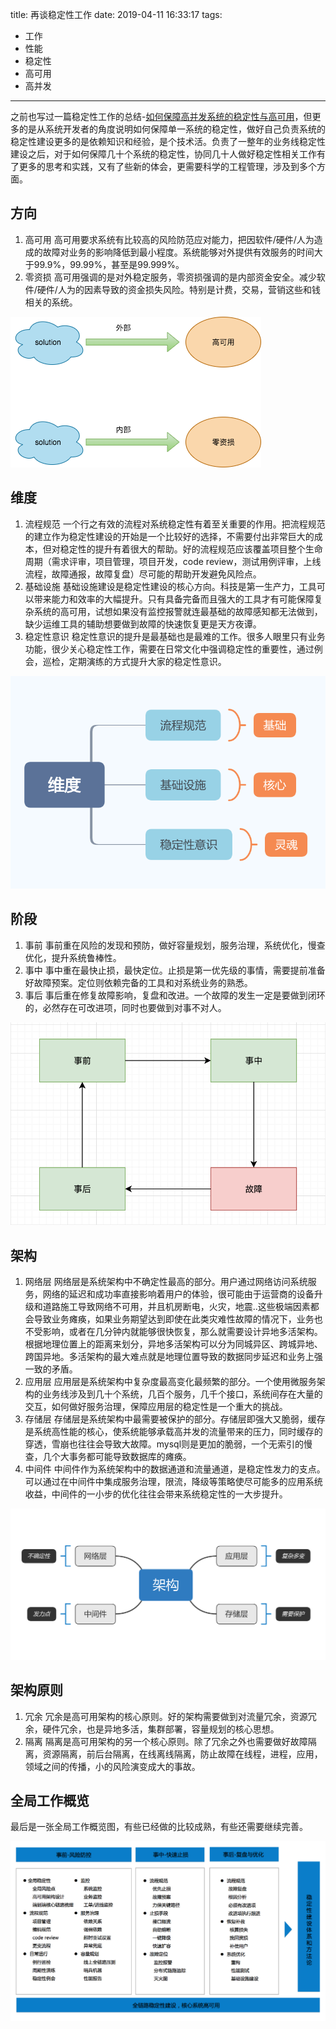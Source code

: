 title: 再谈稳定性工作
date: 2019-04-11 16:33:17
tags:
- 工作
- 性能
- 稳定性
- 高可用
- 高并发

---

之前也写过一篇稳定性工作的总结-[如何保障高并发系统的稳定性与高可用](http://minotaursu.com/2018/03/12/%E5%A6%82%E4%BD%95%E4%BF%9D%E9%9A%9C%E9%AB%98%E5%B9%B6%E5%8F%91%E7%B3%BB%E7%BB%9F%E7%9A%84%E7%A8%B3%E5%AE%9A%E6%80%A7%E4%B8%8E%E9%AB%98%E5%8F%AF%E7%94%A8/)，但更多的是从系统开发者的角度说明如何保障单一系统的稳定性，做好自己负责系统的稳定性建设更多的是依赖知识和经验，是个技术活。负责了一整年的业务线稳定性建设之后，对于如何保障几十个系统的稳定性，协同几十人做好稳定性相关工作有了更多的思考和实践，又有了些新的体会，更需要科学的工程管理，涉及到多个方面。

## 方向
1. 高可用
高可用要求系统有比较高的风险防范应对能力，把因软件/硬件/人为造成的故障对业务的影响降低到最小程度。系统能够对外提供有效服务的时间大于99.9%，99.99%，甚至是99.999%。 
2. 零资损
高可用强调的是对外稳定服务，零资损强调的是内部资金安全。减少软件/硬件/人为的因素导致的资金损失风险。特别是计费，交易，营销这些和钱相关的系统。

![](https://raw.githubusercontent.com/minotaursu/minotaursu.github.io/source/images/direction.png)

## 维度
1. 流程规范
一个行之有效的流程对系统稳定性有着至关重要的作用。把流程规范的建立作为稳定性建设的开始是一个比较好的选择，不需要付出非常巨大的成本，但对稳定性的提升有着很大的帮助。好的流程规范应该覆盖项目整个生命周期（需求评审，项目管理，项目开发，code review，测试用例评审，上线流程，故障通报，故障复盘）尽可能的帮助开发避免风险点。
2. 基础设施
基础设施建设是稳定性建设的核心方向。科技是第一生产力，工具可以带来能力和效率的大幅提升。只有具备完备而且强大的工具才有可能保障复杂系统的高可用，试想如果没有监控报警就连最基础的故障感知都无法做到，缺少运维工具的辅助想要做到故障的快速恢复更是天方夜谭。
3. 稳定性意识
稳定性意识的提升是最基础也是最难的工作。很多人眼里只有业务功能，很少关心稳定性工作，需要在日常文化中强调稳定性的重要性，通过例会，巡检，定期演练的方式提升大家的稳定性意识。

![](https://raw.githubusercontent.com/minotaursu/minotaursu.github.io/source/images/metrics.png)

## 阶段
1. 事前
事前重在风险的发现和预防，做好容量规划，服务治理，系统优化，慢查优化，提升系统鲁棒性。
2. 事中
事中重在最快止损，最快定位。止损是第一优先级的事情，需要提前准备好故障预案。定位则依赖完备的工具和对系统业务的熟悉。
3. 事后
事后重在修复故障影响，复盘和改进。一个故障的发生一定是要做到闭环的，必然存在可改进项，同时也要做到对事不对人。

![](https://raw.githubusercontent.com/minotaursu/minotaursu.github.io/source/images/stage.png)

## 架构
1. 网络层
网络层是系统架构中不确定性最高的部分。用户通过网络访问系统服务，网络的延迟和成功率直接影响着用户的体验，很可能由于运营商的设备升级和道路施工导致网络不可用，并且机房断电，火灾，地震..这些极端因素都会导致业务瘫痪，如果业务期望达到即使在此类灾难性故障的情况下，业务也不受影响，或者在几分钟内就能够很快恢复，那么就需要设计异地多活架构。根据地理位置上的距离来划分，异地多活架构可以分为同城异区、跨城异地、跨国异地。多活架构的最大难点就是地理位置导致的数据同步延迟和业务上强一致的矛盾。
2. 应用层
应用层是系统架构中复杂度最高变化最频繁的部分。一个使用微服务架构的业务线涉及到几十个系统，几百个服务，几千个接口，系统间存在大量的交互，如何做好服务治理，保障应用层的稳定性是一个重大的挑战。
3. 存储层
存储层是系统架构中最需要被保护的部分。存储层即强大又脆弱，缓存是系统高性能的核心，使系统能够承载高并发的流量带来的压力，同时缓存的穿透，雪崩也往往会导致大故障。mysql则是更加的脆弱，一个无索引的慢查，几个大事务都可能导致数据库的瘫痪。
4. 中间件
中间件作为系统架构中的数据通道和流量通道，是稳定性发力的支点。可以通过在中间件中集成服务治理，限流，降级等策略使尽可能多的应用系统收益，中间件的一小步的优化往往会带来系统稳定性的一大步提升。

![](https://raw.githubusercontent.com/minotaursu/minotaursu.github.io/source/images/layerx.png)


## 架构原则
1. 冗余 
冗余是高可用架构的核心原则。好的架构需要做到对流量冗余，资源冗余，硬件冗余，也是异地多活，集群部署，容量规划的核心思想。
2. 隔离
隔离是高可用架构的另一个核心原则。除了冗余之外也需要做好故障隔离，资源隔离，前后台隔离，在线离线隔离，防止故障在线程，进程，应用，领域之间的传播，小的风险演变成大的事故。

## 全局工作概览
最后是一张全局工作概览图，有些已经做的比较成熟，有些还需要继续完善。

![](https://raw.githubusercontent.com/minotaursu/minotaursu.github.io/source/images/availability.png)

